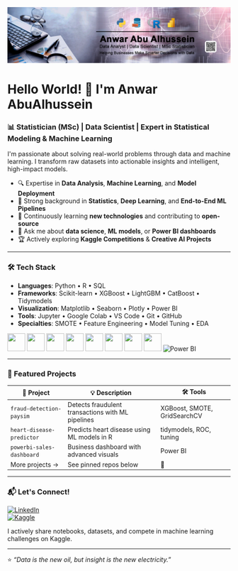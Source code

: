 ![Banner](https://github.com/ABUALHUSSEIN/ABUALHUSSEIN/blob/main/dataanalyst.png?raw=true)

# Hello World! 👋 I'm Anwar AbuAlhussein

### 📊 Statistician (MSc) | Data Scientist | Expert in Statistical Modeling & Machine Learning

I'm passionate about solving real-world problems through data and machine learning. I transform raw datasets into actionable insights and intelligent, high-impact models.

- 🔍 Expertise in **Data Analysis**, **Machine Learning**, and **Model Deployment**
- 🧠 Strong background in **Statistics**, **Deep Learning**, and **End-to-End ML Pipelines**
- 🚀 Continuously learning **new technologies** and contributing to **open-source**
- 💬 Ask me about **data science**, **ML models**, or **Power BI dashboards**
- 🏆 Actively exploring **Kaggle Competitions** & **Creative AI Projects**

---

### 🛠️ Tech Stack

- **Languages**: Python • R • SQL  
- **Frameworks**: Scikit-learn • XGBoost • LightGBM • CatBoost • Tidymodels  
- **Visualization**: Matplotlib • Seaborn • Plotly • Power BI  
- **Tools**: Jupyter • Google Colab • VS Code • Git • GitHub  
- **Specialties**: SMOTE • Feature Engineering • Model Tuning • EDA

<p align="left">
  <img src="https://cdn.jsdelivr.net/gh/devicons/devicon/icons/python/python-original.svg" width="40" height="40"/>
  <img src="https://cdn.jsdelivr.net/gh/devicons/devicon/icons/r/r-original.svg" width="40" height="40"/>
  <img src="https://cdn.jsdelivr.net/gh/devicons/devicon/icons/mysql/mysql-original.svg" width="40" height="40"/>
  <img src="https://cdn.jsdelivr.net/gh/devicons/devicon/icons/pandas/pandas-original.svg" width="40" height="40"/>
  <img src="https://cdn.jsdelivr.net/gh/devicons/devicon/icons/numpy/numpy-original.svg" width="40" height="40"/>
  <img src="https://cdn.jsdelivr.net/gh/devicons/devicon/icons/jupyter/jupyter-original.svg" width="40" height="40"/>
  <img src="https://cdn.jsdelivr.net/gh/devicons/devicon/icons/vscode/vscode-original.svg" width="40" height="40"/>
  <img src="https://cdn.jsdelivr.net/gh/devicons/devicon/icons/github/github-original.svg" width="40" height="40"/>
  <img src="https://upload.wikimedia.org/wikipedia/commons/c/cf/New_Power_BI_Logo.svg" width="40" height="40" alt="Power BI"/>
</p>

---

### 📌 Featured Projects

| 📁 Project | 💡 Description | 🛠️ Tools |
|-----------|----------------|----------|
| `fraud-detection-paysim` | Detects fraudulent transactions with ML pipelines | XGBoost, SMOTE, GridSearchCV |
| `heart-disease-predictor` | Predicts heart disease using ML models in R | tidymodels, ROC, tuning |
| `powerbi-sales-dashboard` | Business dashboard with advanced visuals | Power BI |
| More projects → | See pinned repos below | 📌 |

---

### 📬 Let's Connect!

[![LinkedIn](https://img.shields.io/badge/LinkedIn-blue?style=flat&logo=linkedin)](https://www.linkedin.com/in/anwarabualhussein/)  
[![Kaggle](https://img.shields.io/badge/Kaggle-20BEFF?style=flat&logo=kaggle&logoColor=white)](https://www.kaggle.com/anwarabualhussien)

I actively share notebooks, datasets, and compete in machine learning challenges on Kaggle.

---

⭐ _“Data is the new oil, but insight is the new electricity.”_



